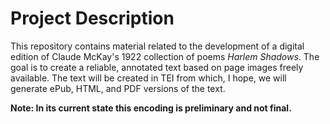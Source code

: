 
# Project Description

This repository contains material related to the development of a digital edition of Claude McKay's 1922 collection of poems *Harlem Shadows*. The goal is to create a reliable, annotated text based on page images freely available. The text will be created in TEI from which, I hope, we will generate ePub, HTML, and PDF versions of the text.

**Note: In its current state this encoding is preliminary and not final.**